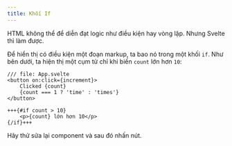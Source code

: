 ```yaml
---
title: Khối If 
---
```


HTML không thể để diễn đạt logic như điều kiện hay vòng lặp. Nhưng Svelte thì làm được.

Để hiển thị có điều kiện một đoạn markup, ta bao nó trong một khối `if`. Như bên dưới, ta hiện thị một cụm từ chỉ khi biến `count` lớn hơn `10`:

```svelte
/// file: App.svelte
<button on:click={increment}>
	Clicked {count}
	{count === 1 ? 'time' : 'times'}
</button>

+++{#if count > 10}
	<p>{count} lớn hơn 10</p>
{/if}+++
```

Hãy thử sửa lại component và sau đó nhấn nút.
